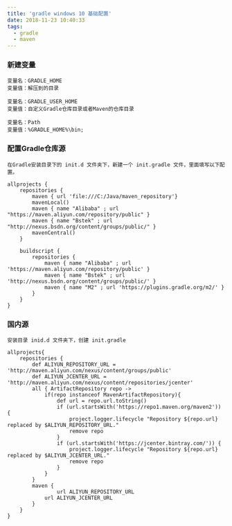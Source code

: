 ```yaml
---
title: 'gradle windows 10 基础配置'
date: 2018-11-23 10:40:33
tags: 
  - gradle
  - maven
---
```


### 新建变量
    变量名：GRADLE_HOME
    变量值：解压到的目录

    变量名：GRADLE_USER_HOME
    变量值：自定义Gradle仓库目录或者Maven的仓库目录
    
    变量名：Path
    变量值：%GRADLE_HOME%\bin;
    
### 配置Gradle仓库源
    在Gradle安装目录下的 init.d 文件夹下，新建一个 init.gradle 文件，里面填写以下配置。

```shell script
allprojects {
    repositories {
        maven { url 'file:///C:/Java/maven_repository'}
        mavenLocal()
        maven { name "Alibaba" ; url "https://maven.aliyun.com/repository/public" }
        maven { name "Bstek" ; url "http://nexus.bsdn.org/content/groups/public/" }
        mavenCentral()
    }

    buildscript { 
        repositories { 
            maven { name "Alibaba" ; url 'https://maven.aliyun.com/repository/public' }
            maven { name "Bstek" ; url 'http://nexus.bsdn.org/content/groups/public/' }
            maven { name "M2" ; url 'https://plugins.gradle.org/m2/' }
        }
    }
}
```
### 国内源
    安装目录 inid.d 文件夹下，创建 init.gradle 
```shell script
allprojects{
    repositories {
        def ALIYUN_REPOSITORY_URL = 'http://maven.aliyun.com/nexus/content/groups/public'
        def ALIYUN_JCENTER_URL = 'http://maven.aliyun.com/nexus/content/repositories/jcenter'
        all { ArtifactRepository repo ->
            if(repo instanceof MavenArtifactRepository){
                def url = repo.url.toString()
                if (url.startsWith('https://repo1.maven.org/maven2')) {
                    project.logger.lifecycle "Repository ${repo.url} replaced by $ALIYUN_REPOSITORY_URL."
                    remove repo
                }
                if (url.startsWith('https://jcenter.bintray.com/')) {
                    project.logger.lifecycle "Repository ${repo.url} replaced by $ALIYUN_JCENTER_URL."
                    remove repo
                }
            }
        }
        maven {
                url ALIYUN_REPOSITORY_URL
            url ALIYUN_JCENTER_URL
        }
    }
}
```